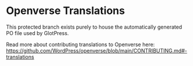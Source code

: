 # Openverse Translations

This protected branch exists purely to house the automatically generated PO file used by GlotPress.

Read more about contributing translations to Openverse here: <https://github.com/WordPress/openverse/blob/main/CONTRIBUTING.md#-translations>

